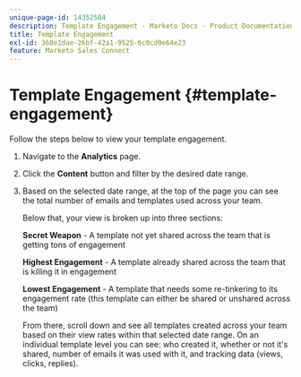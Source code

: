 ```yaml
---
unique-page-id: 14352504
description: Template Engagement - Marketo Docs - Product Documentation
title: Template Engagement
exl-id: 368e1dae-26bf-42a1-9525-6c0cd9e64e23
feature: Marketo Sales Connect
---
```

# Template Engagement {#template-engagement}

Follow the steps below to view your template engagement.

1. Navigate to the **Analytics** page.

1. Click the **Content** button and filter by the desired date range.

1. Based on the selected date range, at the top of the page you can see the total number of emails and templates used across your team.

   Below that, your view is broken up into three sections:

   **Secret Weapon** - A template not yet shared across the team that is getting tons of engagement

   **Highest Engagement** - A template already shared across the team that is killing it in engagement

   **Lowest Engagement** - A template that needs some re-tinkering to its engagement rate (this template can either be shared or unshared across the team)

   From there, scroll down and see all templates created across your team based on their view rates within that selected date range. On an individual template level you can see: who created it, whether or not it's shared, number of emails it was used with it, and tracking data (views, clicks, replies).
